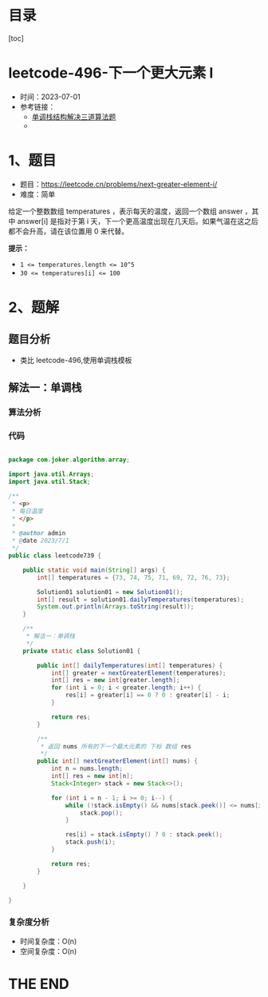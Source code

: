 # 目录

[toc]

# leetcode-496-下一个更大元素 I

- 时间：2023-07-01
- 参考链接：
  - [单调栈结构解决三道算法题](https://labuladong.gitee.io/algo/di-yi-zhan-da78c/shou-ba-sh-daeca/dan-diao-z-1bebe/)
  - 



# 1、题目

- 题目：https://leetcode.cn/problems/next-greater-element-i/
- 难度：简单



给定一个整数数组 temperatures ，表示每天的温度，返回一个数组 answer ，其中 answer[i] 是指对于第 i 天，下一个更高温度出现在几天后。如果气温在这之后都不会升高，请在该位置用 0 来代替。



**提示：**

+ `1 <= temperatures.length <= 10^5`
+ `30 <= temperatures[i] <= 100`





# 2、题解

## 题目分析

- 类比 leetcode-496,使用单调栈模板



## 解法一：单调栈

### 算法分析





### 代码

```java

package com.joker.algorithm.array;

import java.util.Arrays;
import java.util.Stack;

/**
 * <p>
 * 每日温度
 * </p>
 *
 * @author admin
 * @date 2023/7/1
 */
public class leetcode739 {

    public static void main(String[] args) {
        int[] temperatures = {73, 74, 75, 71, 69, 72, 76, 73};

        Solution01 solution01 = new Solution01();
        int[] result = solution01.dailyTemperatures(temperatures);
        System.out.println(Arrays.toString(result));
    }

    /**
     * 解法一：单调栈
     */
    private static class Solution01 {

        public int[] dailyTemperatures(int[] temperatures) {
            int[] greater = nextGreaterElement(temperatures);
            int[] res = new int[greater.length];
            for (int i = 0; i < greater.length; i++) {
                res[i] = greater[i] == 0 ? 0 : greater[i] - i;
            }

            return res;
        }

        /**
         * 返回 nums 所有的下一个最大元素的 下标 数组 res
         */
        public int[] nextGreaterElement(int[] nums) {
            int n = nums.length;
            int[] res = new int[n];
            Stack<Integer> stack = new Stack<>();

            for (int i = n - 1; i >= 0; i--) {
                while (!stack.isEmpty() && nums[stack.peek()] <= nums[i]) {
                    stack.pop();
                }

                res[i] = stack.isEmpty() ? 0 : stack.peek();
                stack.push(i);
            }

            return res;
        }

    }

}

```





### 复杂度分析

- 时间复杂度：O(n)
- 空间复杂度：O(n)









# THE END
